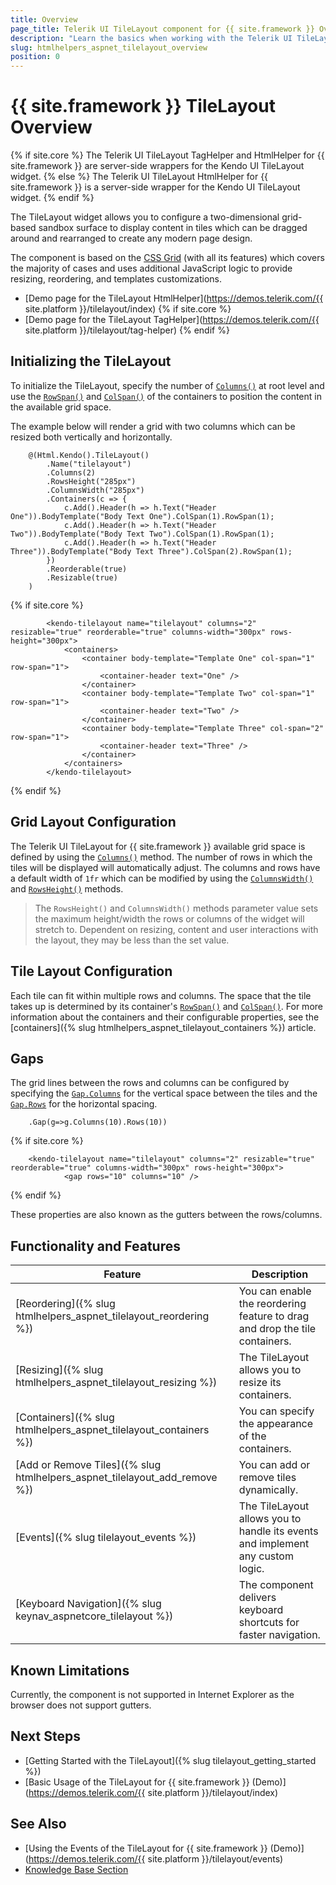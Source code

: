 ```yaml
---
title: Overview
page_title: Telerik UI TileLayout component for {{ site.framework }} Overview 
description: "Learn the basics when working with the Telerik UI TileLayout component for {{ site.framework }}."
slug: htmlhelpers_aspnet_tilelayout_overview
position: 0
---
```


# {{ site.framework }} TileLayout Overview

{% if site.core %}
The Telerik UI TileLayout TagHelper and HtmlHelper for {{ site.framework }} are server-side wrappers for the Kendo UI TileLayout widget.
{% else %}
The Telerik UI TileLayout HtmlHelper for {{ site.framework }} is a server-side wrapper for the Kendo UI TileLayout widget.
{% endif %}

The TileLayout widget allows you to configure a two-dimensional grid-based sandbox surface to display content in tiles which can be dragged around and rearranged to create any modern page design.

The component is based on the [CSS Grid](https://css-tricks.com/snippets/css/complete-guide-grid/) (with all its features) which covers the majority of cases and uses additional JavaScript logic to provide resizing, reordering, and templates customizations.

* [Demo page for the TileLayout HtmlHelper](https://demos.telerik.com/{{ site.platform }}/tilelayout/index)
{% if site.core %}
* [Demo page for the TileLayout TagHelper](https://demos.telerik.com/{{ site.platform }}/tilelayout/tag-helper) 
{% endif %}

## Initializing the TileLayout

To initialize the TileLayout, specify the number of [`Columns()`](/api/kendo.mvc.ui.fluent/tilelayoutbuilder#columnssystemdouble) at root level and use the [`RowSpan()`](/api/kendo.mvc.ui.fluent/tilelayoutcontainerbuilder#rowspansystemdouble) and [`ColSpan()`](/api/kendo.mvc.ui.fluent/tilelayoutcontainerbuilder#colspansystemdouble) of the containers to position the content in the available grid space.

The example below will render a grid with two columns which can be resized both vertically and horizontally.


```HtmlHelper
    @(Html.Kendo().TileLayout()
        .Name("tilelayout")
        .Columns(2)
        .RowsHeight("285px")
        .ColumnsWidth("285px")
        .Containers(c => {
            c.Add().Header(h => h.Text("Header One")).BodyTemplate("Body Text One").ColSpan(1).RowSpan(1);
            c.Add().Header(h => h.Text("Header Two")).BodyTemplate("Body Text Two").ColSpan(1).RowSpan(1);
            c.Add().Header(h => h.Text("Header Three")).BodyTemplate("Body Text Three").ColSpan(2).RowSpan(1);
        })
        .Reorderable(true)
        .Resizable(true)
    )
```
{% if site.core %}
```TagHelper
        <kendo-tilelayout name="tilelayout" columns="2" resizable="true" reorderable="true" columns-width="300px" rows-height="300px">
            <containers>
                <container body-template="Template One" col-span="1" row-span="1">
                    <container-header text="One" />
                </container>
                <container body-template="Template Two" col-span="1" row-span="1">
                    <container-header text="Two" />
                </container>
                <container body-template="Template Three" col-span="2" row-span="1">
                    <container-header text="Three" />
                </container>
            </containers>
        </kendo-tilelayout>
```
{% endif %}

## Grid Layout Configuration 

The Telerik UI TileLayout for {{ site.framework }} available grid space is defined by using the [`Columns()`](/api/kendo.mvc.ui.fluent/tilelayoutbuilder#columnssystemdouble) method. The number of rows in which the tiles will be displayed will automatically adjust. The columns and rows have a default width of `1fr` which can be modified by using the [`ColumnsWidth()`](/api/kendo.mvc.ui.fluent/tilelayoutbuilder#columnswidthsystemstring) and [`RowsHeight()`](/api/kendo.mvc.ui.fluent/tilelayoutbuilder#rowsheightsystemstring) methods.

> The `RowsHeight()` and `ColumnsWidth()` methods parameter value sets the maximum height/width the rows or columns of the widget will stretch to. Dependent on resizing, content and user interactions with the layout, they may be less than the set value.

## Tile Layout Configuration

Each tile can fit within multiple rows and columns. The space that the tile takes up is determined by its container's [`RowSpan()`](/api/kendo.mvc.ui.fluent/tilelayoutcontainerbuilder#rowspansystemdouble) and [`ColSpan()`](/api/kendo.mvc.ui.fluent/tilelayoutcontainerbuilder#colspansystemdouble). For more information about the containers and their configurable properties, see the [containers]({% slug htmlhelpers_aspnet_tilelayout_containers %}) article.

## Gaps

The grid lines between the rows and columns can be configured by specifying the [`Gap.Columns`](/api/kendo.mvc.ui.fluent/tilelayoutgapsettingsbuilder#columnssystemdouble) for the vertical space between the tiles and the [`Gap.Rows`](/api/kendo.mvc.ui.fluent/tilelayoutgapsettingsbuilder#rowssystemdouble) for the horizontal spacing.

```HtmlHelper
    .Gap(g=>g.Columns(10).Rows(10))
```
{% if site.core %}
```TagHelper
    <kendo-tilelayout name="tilelayout" columns="2" resizable="true" reorderable="true" columns-width="300px" rows-height="300px">
            <gap rows="10" columns="10" />
```
{% endif %}

These properties are also known as the gutters between the rows/columns.

## Functionality and Features

| Feature | Description |
|---------|-------------|
| [Reordering]({% slug htmlhelpers_aspnet_tilelayout_reordering %}) | You can enable the reordering feature to drag and drop the tile containers. |
| [Resizing]({% slug htmlhelpers_aspnet_tilelayout_resizing %}) | The TileLayout allows you to resize its containers. |
| [Containers]({% slug htmlhelpers_aspnet_tilelayout_containers %}) | You can specify the appearance of the containers. |
| [Add or Remove Tiles]({% slug htmlhelpers_aspnet_tilelayout_add_remove %}) | You can add or remove tiles dynamically. |
| [Events]({% slug tilelayout_events %}) | The TileLayout allows you to handle its events and implement any custom logic. |
| [Keyboard Navigation]({% slug keynav_aspnetcore_tilelayout %}) | The component delivers keyboard shortcuts for faster navigation. |

## Known Limitations

Currently, the component is not supported in Internet Explorer as the browser does not support gutters.

## Next Steps

* [Getting Started with the TileLayout]({% slug tilelayout_getting_started %})
* [Basic Usage of the TileLayout for {{ site.framework }} (Demo)](https://demos.telerik.com/{{ site.platform }}/tilelayout/index)

## See Also

* [Using the Events of the TileLayout for {{ site.framework }} (Demo)](https://demos.telerik.com/{{ site.platform }}/tilelayout/events)
* [Knowledge Base Section](/knowledge-base)
